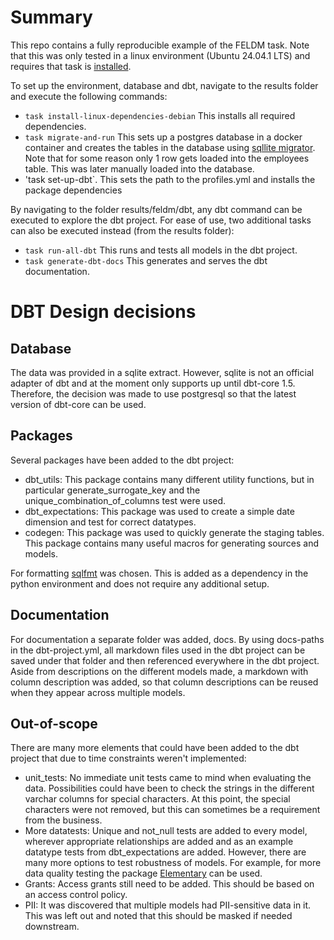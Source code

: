 # Summary
This repo contains a fully reproducible example of the FELDM task. Note that this was only tested in a linux environment (Ubuntu 24.04.1 LTS) and requires that task is [installed](https://taskfile.dev/installation/).

To set up the environment, database and dbt, navigate to the results folder and execute the following commands:
* `task install-linux-dependencies-debian` This installs all required dependencies.
* `task migrate-and-run` This sets up a postgres database in a docker container and creates the tables in the database using [sqllite migrator](https://pgloader.readthedocs.io/en/latest/ref/sqlite.html). Note that for some reason only 1 row gets loaded into the employees table. This was later manually loaded into the database.
* 'task set-up-dbt`. This sets the path to the profiles.yml and installs the package dependencies

By navigating to the folder results/feldm/dbt, any dbt command can be executed to explore the dbt project. For ease of use, two additional tasks can also be executed instead (from the results folder):
* `task run-all-dbt` This runs and tests all models in the dbt project.
* `task generate-dbt-docs` This generates and serves the dbt documentation.


# DBT Design decisions
## Database
The data was provided in a sqlite extract. However, sqlite is not an official adapter of dbt and at the moment only supports up until dbt-core 1.5. Therefore, the decision was made to use postgresql so that the latest version of dbt-core can be used.

## Packages
Several packages have been added to the dbt project:
* dbt_utils: This package contains many different utility functions, but in particular generate_surrogate_key and the unique_combination_of_columns test were used.
* dbt_expectations: This package was used to create a simple date dimension and test for correct datatypes.
* codegen: This package was used to quickly generate the staging tables. This package contains many useful macros for generating sources and models.

For formatting [sqlfmt](https://sqlfmt.com/) was chosen. This is added as a dependency in the python environment and does not require any additional setup.

## Documentation
For documentation a separate folder was added, docs. By using docs-paths in the dbt-project.yml, all markdown files used in the dbt project can be saved under that folder and then referenced everywhere in the dbt project. Aside from descriptions on the different models made, a markdown with column description was added, so that column descriptions can be reused when they appear across multiple models.

## Out-of-scope
There are many more elements that could have been added to the dbt project that due to time constraints weren't implemented:
* unit_tests: No immediate unit tests came to mind when evaluating the data. Possibilities could have been to check the strings in the different varchar columns for special characters. At this point, the special characters were not removed, but this can sometimes be a requirement from the business.
* More datatests: Unique and not_null tests are added to every model, wherever appropriate relationships are added and as an example datatype tests from dbt_expectations are added. However, there are many more options to test robustness of models. For example, for more data quality testing the package [Elementary](https://docs.elementary-data.com/introduction) can be used.
* Grants: Access grants still need to be added. This should be based on an access control policy.
* PII: It was discovered that multiple models had PII-sensitive data in it. This was left out and noted that this should be masked if needed downstream.